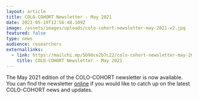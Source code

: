 ```yaml
---
layout: article
title: COLO-COHORT Newsletter - May 2021
date: 2021-05-19T12:56:48.109Z
image: /assets/images/uploads/colo-cohort-newsletter-may-2021-v2.jpg
featured: false
type: news
audience: researchers
externallinks:
  - link: https://mailchi.mp/5b98ce2b7c22/colo-cohort-newsletter-may-2021
    title: COLO-COHORT Newsletter - May 2021
---
```

The May 2021 edition of the COLO-COHORT newsletter is now available. You can find the newsletter [online](https://mailchi.mp/5b98ce2b7c22/colo-cohort-newsletter-may-2021) if you would like to catch up on the latest COLO-COHORT news and updates.